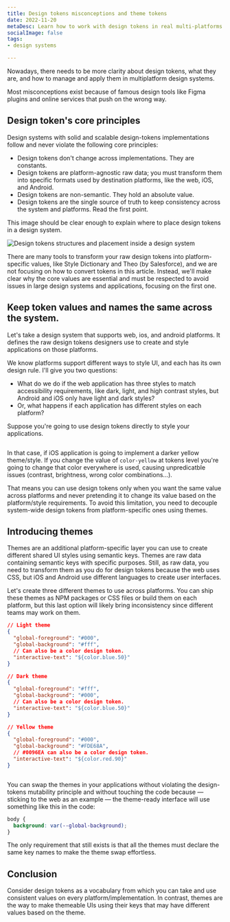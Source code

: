 ```yaml
---
title: Design tokens misconceptions and theme tokens
date: 2022-11-20
metaDesc: Learn how to work with design tokens in real multi-platforms design systems.
socialImage: false
tags:
- design systems

---
```


Nowadays, there needs to be more clarity about design tokens, what they are, and how to manage and apply them in multiplatform design systems.

Most misconceptions exist because of famous design tools like Figma plugins and online services that push on the wrong way.

## Design token's core principles

Design systems with solid and scalable design-tokens implementations follow and never violate the following core principles:

- Design tokens don't change across implementations. They are constants.
- Design tokens are platform-agnostic raw data; you must transform them into specific formats used by destination platforms, like the web, iOS, and Android.
- Design tokens are non-semantic. They hold an absolute value.
- Design tokens are the single source of truth to keep consistency across the system and platforms. Read the first point.

This image should be clear enough to explain where to place design tokens in a design system.

<img title="Design tokens structures and placement inside a design system" data-src="/images/stories/ds-structure.png">

There are many tools to transform your raw design tokens into platform-specific values, like Style Dictionary and Theo (by Salesforce), and we are not focusing on how to convert tokens in this article. Instead, we'll make clear why the core values are essential and must be respected to avoid issues in large design systems and applications, focusing on the first one.

## Keep token values and names the same across the system.

Let's take a design system that supports web, ios, and android platforms. It defines the raw design tokens designers use to create and style applications on those platforms.

We know platforms support different ways to style UI, and each has its own design rule. I'll give you two questions:

- What do we do if the web application has three styles to match accessibility requirements, like dark, light, and high contrast styles, but Android and iOS only have light and dark styles?
- Or, what happens if each application has different styles on each platform?

Suppose you're going to use design tokens directly to style your applications.

<img data-src="/images/stories/ds-apps.svg">

In that case, if iOS application is going to implement a darker yellow theme/style. If you change the value of `color-yellow` at tokens level you're going to change that color everywhere is used, causing unpredicatble issues (contrast, brightness, wrong color combinations...).

That means you can use design tokens only when you want the same value across platforms and never pretending it to change its value based on the platform/style requirements. To avoid this limitation, you need to decouple system-wide design tokens from platform-specific ones using themes.

## Introducing themes


Themes are an additional platform-specific layer you can use to create different shared UI styles using semantic keys. Themes are raw data containing semantic keys with specific purposes. Still, as raw data, you need to transform them as you do for design tokens because the web uses CSS, but iOS and Android use different languages to create user interfaces.

Let's create three different themes to use across platforms. You can ship these themes as NPM packages or CSS files or build them on each platform, but this last option will likely bring inconsistency since different teams may work on them.

```json
// Light theme
{
  "global-foreground": "#000",
  "global-background": "#fff",
  // Can also be a color design token.
  "interactive-text": "${color.blue.50}"
}
```

```json
// Dark theme
{
  "global-foreground": "#fff",
  "global-background": "#000",
  // Can also be a color design token.
  "interactive-text": "${color.blue.50}"
}
```

```json
// Yellow theme
{
  "global-foreground": "#000",
  "global-background": "#FDE68A",
  // #0096EA can also be a color design token.
  "interactive-text": "${color.red.90}"
}
```

<img data-src="/images/stories/frame-6.svg">

You can swap the themes in your applications without violating the design-tokens mutability principle and without touching the code because — sticking to the web as an example — the theme-ready interface will use something like this in the code:

```css
body {
  background: var(--global-background);
}
```

The only requirement that still exists is that all the themes must declare the same key names to make the theme swap effortless.

## Conclusion

Consider design tokens as a vocabulary from which you can take and use consistent values on every platform/implementation. In contrast, themes are the way to make themeable UIs using their keys that may have different values based on the theme.
